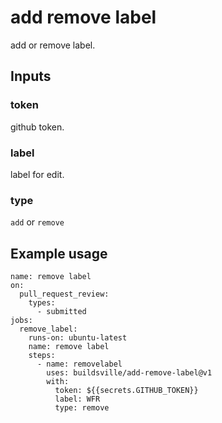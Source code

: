 # add remove label
add or remove label.

## Inputs
### token
github token.

### label
label for edit.

### type
`add` or `remove`

## Example usage
```
name: remove label
on:
  pull_request_review:
    types:
      - submitted
jobs:
  remove_label:
    runs-on: ubuntu-latest
    name: remove label
    steps:
      - name: removelabel
        uses: buildsville/add-remove-label@v1
        with:
          token: ${{secrets.GITHUB_TOKEN}}
          label: WFR
          type: remove
```
